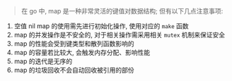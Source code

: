 >在 go 中, map 是一种非常灵活的键值对数据结构; 但有以下几点注意事项:

1. 空值 nil map 的使用需先进行初始化操作, 使用对应的 `make` 函数
2. map 的并发操作是不安全的, 对于相关操作需采用相关 `mutex` 机制来保证安全
3. map 的性能会受到键类型和散列函数影响的
4. map 的容量若比较大, 会触发内存分配、影响性能
5. map 的迭代是无序的
6. map 的垃圾回收不会自动回收被引用的部份